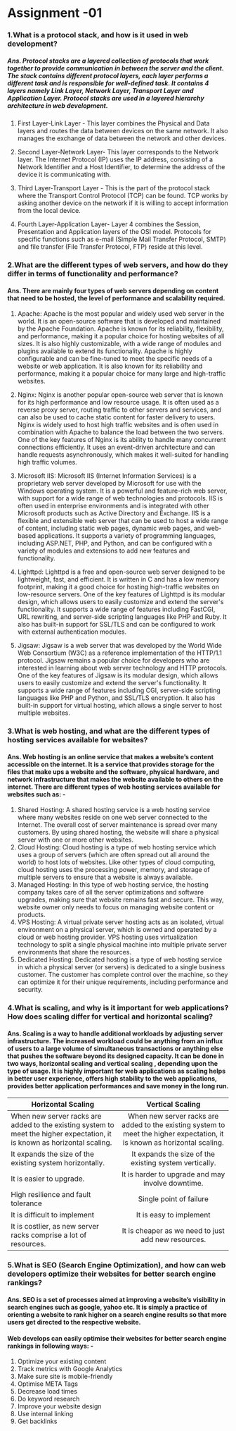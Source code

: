 # Assignment -01



### 1.What is a protocol stack, and how is it used in web development?
##### Ans. Protocol stacks are a layered collection of protocols that work together to provide communication in between the server and the client. The stack contains different protocol layers, each layer performs a different task and is responsible for well-defined task. It contains 4 layers namely Link Layer, Network Layer, Transport Layer and Application Layer. Protocol stacks are used in a layered hierarchy architecture in web development.

1. First Layer-Link Layer - This layer combines the Physical and Data layers and routes the data between devices on the same network. It also manages the exchange of data between the network and other devices.

2. Second Layer-Network Layer- This layer corresponds to the Network layer. The Internet Protocol (IP) uses the IP address, consisting of a Network Identifier and a Host Identifier, to determine the address of the device it is communicating with.

3. Third Layer-Transport Layer - This is the part of the protocol stack where the Transport Control Protocol (TCP) can be found. TCP works by asking another device on the network if it is willing to accept information from the local device.
4. Fourth Layer-Application Layer- Layer 4 combines the Session, Presentation and Application layers of the OSI model. Protocols for specific functions such as e-mail (Simple Mail Transfer Protocol, SMTP) and file transfer (File Transfer Protocol, FTP) reside at this level.

### 2.What are the different types of web servers, and how do they differ in terms of functionality and performance?
#### Ans. There are mainly four types of web servers depending on content that need to be hosted, the level of performance and scalability required.
1. Apache: Apache is the most popular and widely used web server in the world. It is an open-source software that is developed and maintained by the Apache Foundation. Apache is known for its reliability, flexibility, and performance, making it a popular choice for hosting websites of all sizes. It is also highly customizable, with a wide range of modules and plugins available to extend its functionality. Apache is highly configurable and can be fine-tuned to meet the specific needs of a website or web application. It is also known for its reliability and performance, making it a popular choice for many large and high-traffic websites.

2. Nginx: Nginx is another popular open-source web server that is known for its high performance and low resource usage. It is often used as a reverse proxy server, routing traffic to other servers and services, and can also be used to cache static content for faster delivery to users. Nginx is widely used to host high traffic websites and is often used in combination with Apache to balance the load between the two servers. One of the key features of Nginx is its ability to handle many concurrent connections efficiently. It uses an event-driven architecture and can handle requests asynchronously, which makes it well-suited for handling high traffic volumes.

3. Microsoft IIS: Microsoft IIS (Internet Information Services) is a proprietary web server developed by Microsoft for use with the Windows operating system. It is a powerful and feature-rich web server, with support for a wide range of web technologies and protocols. IIS is often used in enterprise environments and is integrated with other Microsoft products such as Active Directory and Exchange. IIS is a flexible and extensible web server that can be used to host a wide range of content, including static web pages, dynamic web pages, and web-based applications. It supports a variety of programming languages, including ASP.NET, PHP, and Python, and can be configured with a variety of modules and extensions to add new features and functionality.

4. Lighttpd: Lighttpd is a free and open-source web server designed to be lightweight, fast, and efficient. It is written in C and has a low memory footprint, making it a good choice for hosting high-traffic websites on low-resource servers. One of the key features of Lighttpd is its modular design, which allows users to easily customize and extend the server's functionality. It supports a wide range of features including FastCGI, URL rewriting, and server-side scripting languages like PHP and Ruby. It also has built-in support for SSL/TLS and can be configured to work with external authentication modules.

5. Jigsaw: Jigsaw is a web server that was developed by the World Wide Web Consortium (W3C) as a reference implementation of the HTTP/1.1 protocol. Jigsaw remains a popular choice for developers who are interested in learning about web server technology and HTTP protocols. One of the key features of Jigsaw is its modular design, which allows users to easily customize and extend the server's functionality. It supports a wide range of features including CGI, server-side scripting languages like PHP and Python, and SSL/TLS encryption. It also has built-in support for virtual hosting, which allows a single server to host multiple websites.


### 3.What is web hosting, and what are the different types of hosting services available for websites?
#### Ans. Web hosting is an online service that makes a website’s content accessible on the internet. It is a service that provides storage for the files that make ups a website and the software, physical hardware, and network infrastructure that makes the website available to others on the internet. There are different types of web hosting services available for websites such as: -
1. Shared Hosting: A shared hosting service is a web hosting service where many websites reside on one web server connected to the Internet. The overall cost of server maintenance is spread over many customers. By using shared hosting, the website will share a physical server with one or more other websites.
2. Cloud Hosting: Cloud hosting is a type of web hosting service which uses a group of servers (which are often spread out all around the world) to host lots of websites. Like other types of cloud computing, cloud hosting uses the processing power, memory, and storage of multiple servers to ensure that a website is always available.
3. Managed Hosting:  In this type of web hosting service, the hosting company takes care of all the server optimizations and software upgrades, making sure that website remains fast and secure. This way, website owner only needs to focus on managing website content or products.
4. VPS Hosting: A virtual private server hosting acts as an isolated, virtual environment on a physical server, which is owned and operated by a cloud or web hosting provider. VPS hosting uses virtualization technology to split a single physical machine into multiple private server environments that share the resources.
5. Dedicated Hosting: Dedicated hosting is a type of web hosting service in which a physical server (or servers) is dedicated to a single business customer. The customer has complete control over the machine, so they can optimize it for their unique requirements, including performance and security.


### 4.What is scaling, and why is it important for web applications? How does scaling differ for vertical and horizontal scaling?
#### Ans. Scaling is a way to handle additional workloads by adjusting server infrastructure. The increased workload could be anything from an influx of users to a large volume of simultaneous transactions or anything else that pushes the software beyond its designed capacity. It can be done in two ways, horizontal scaling and vertical scaling , depending upon the type of usage. It is highly important for web applications as scaling helps in better user experience, offers high stability to the web applications, provides better application performances and save money in the long run.
| Horizontal Scaling        | Vertical Scaling          
| ------------- |:-------------:
| When new server racks are added to the existing system to meet the higher expectation, it is known as horizontal scaling.      | When new server racks are added to the existing system to meet the higher expectation, it is known as horizontal scaling.
| It expands the size of the existing system horizontally. | It expands the size of the existing system vertically.
| It is easier to upgrade. | It is harder to upgrade and may involve downtime.
| High resilience and fault tolerance | Single point of failure
| It is difficult to implement | It is easy to implement
| It is costlier, as new server racks comprise a lot of resources. | It is cheaper as we need to just add new resources.

### 5.What is SEO (Search Engine Optimization), and how can web developers optimize their websites for better search engine rankings?
#### Ans. SEO is a set of processes aimed at improving a website’s visibility in search engines such as google, yahoo etc. It is simply a practice of orienting a website to rank higher on a search engine results so that more users get directed to the respective website.
#### Web develops can easily optimise their websites for better search engine rankings in following ways: -
1. Optimize your existing content
2. Track metrics with Google Analytics
3. Make sure site is mobile-friendly
4. Optimise META Tags
5. Decrease load times
6. Do keyword research
7. Improve your website design
8. Use internal linking
9. Get backlinks